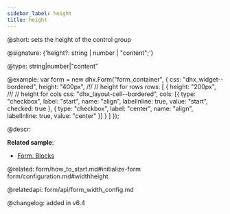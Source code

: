 ```yaml
---
sidebar_label: height
title: height
---          
```


@short: sets the height of the control group 

@signature: {'height?: string | number | "content";'}


@type: string|number|"content"

@example: 
var form = new dhx.Form("form_container", {
	css: "dhx_widget--bordered",
	height: "400px", /*!*/ // height for rows
    rows: [
        {
            height: "200px", /*!*/ // height for cols
            css: "dhx_layout-cell--bordered",
            cols: [{
                type: "checkbox",
                label: "start",
                name: "align",
                labelInline: true,
                value: "start",
                checked: true
            },
            {
                type: "checkbox",
                label: "center",
                name: "align",
                labelInline: true,
                value: "center"
            }]
        }
    ]
});




@descr: 


**Related sample**:
- [Form. Blocks](https://snippet.dhtmlx.com/1pzybtja)

@related: form/how_to_start.md#initialize-form
form/configuration.md#widthheight

@relatedapi: form/api/form_width_config.md

@changelog: added in v6.4

